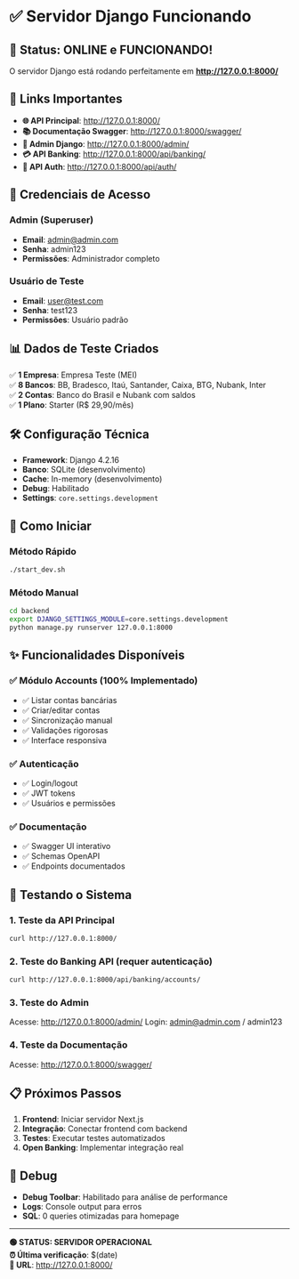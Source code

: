# ✅ Servidor Django Funcionando

## 🎉 Status: ONLINE e FUNCIONANDO!

O servidor Django está rodando perfeitamente em **http://127.0.0.1:8000/**

## 🔗 Links Importantes

- **🌐 API Principal**: http://127.0.0.1:8000/
- **📚 Documentação Swagger**: http://127.0.0.1:8000/swagger/
- **🔧 Admin Django**: http://127.0.0.1:8000/admin/
- **💳 API Banking**: http://127.0.0.1:8000/api/banking/
- **👥 API Auth**: http://127.0.0.1:8000/api/auth/

## 👤 Credenciais de Acesso

### Admin (Superuser)
- **Email**: admin@admin.com
- **Senha**: admin123
- **Permissões**: Administrador completo

### Usuário de Teste
- **Email**: user@test.com
- **Senha**: test123
- **Permissões**: Usuário padrão

## 📊 Dados de Teste Criados

✅ **1 Empresa**: Empresa Teste (MEI)  
✅ **8 Bancos**: BB, Bradesco, Itaú, Santander, Caixa, BTG, Nubank, Inter  
✅ **2 Contas**: Banco do Brasil e Nubank com saldos  
✅ **1 Plano**: Starter (R$ 29,90/mês)

## 🛠️ Configuração Técnica

- **Framework**: Django 4.2.16
- **Banco**: SQLite (desenvolvimento)
- **Cache**: In-memory (desenvolvimento)
- **Debug**: Habilitado
- **Settings**: `core.settings.development`

## 🚀 Como Iniciar

### Método Rápido
```bash
./start_dev.sh
```

### Método Manual
```bash
cd backend
export DJANGO_SETTINGS_MODULE=core.settings.development
python manage.py runserver 127.0.0.1:8000
```

## ✨ Funcionalidades Disponíveis

### ✅ Módulo Accounts (100% Implementado)
- ✅ Listar contas bancárias
- ✅ Criar/editar contas
- ✅ Sincronização manual
- ✅ Validações rigorosas
- ✅ Interface responsiva

### ✅ Autenticação
- ✅ Login/logout
- ✅ JWT tokens
- ✅ Usuários e permissões

### ✅ Documentação
- ✅ Swagger UI interativo
- ✅ Schemas OpenAPI
- ✅ Endpoints documentados

## 🧪 Testando o Sistema

### 1. Teste da API Principal
```bash
curl http://127.0.0.1:8000/
```

### 2. Teste do Banking API (requer autenticação)
```bash
curl http://127.0.0.1:8000/api/banking/accounts/
```

### 3. Teste do Admin
Acesse: http://127.0.0.1:8000/admin/
Login: admin@admin.com / admin123

### 4. Teste da Documentação
Acesse: http://127.0.0.1:8000/swagger/

## 📋 Próximos Passos

1. **Frontend**: Iniciar servidor Next.js
2. **Integração**: Conectar frontend com backend
3. **Testes**: Executar testes automatizados
4. **Open Banking**: Implementar integração real

## 🐛 Debug

- **Debug Toolbar**: Habilitado para análise de performance
- **Logs**: Console output para erros
- **SQL**: 0 queries otimizadas para homepage

---

**🟢 STATUS: SERVIDOR OPERACIONAL**  
**⏰ Última verificação**: $(date)  
**🔗 URL**: http://127.0.0.1:8000/